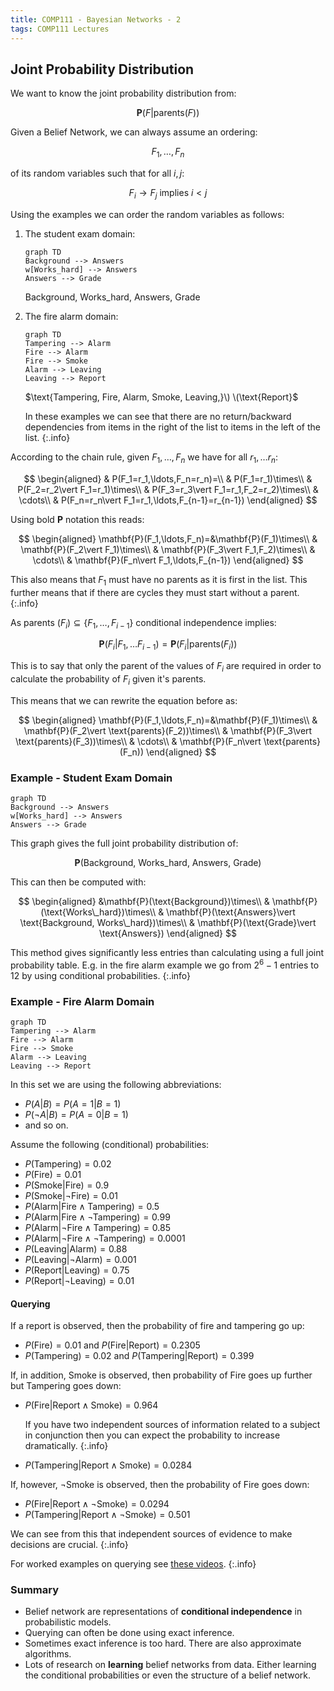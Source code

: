 ```yaml
---
title: COMP111 - Bayesian Networks - 2
tags: COMP111 Lectures
---
```

## Joint Probability Distribution
We want to know the joint probability distribution from: 

$$\mathbf{P}(F\vert \text{parents}(F))$$

Given a Belief Network, we can always assume an ordering:

$$F_1,\ldots,F_n$$

of its random variables such that for all $i,j$:

$$F_i\rightarrow F_j \text{ implies } i<j$$

Using the examples we can order the random variables as follows:

1. The student exam domain:
    
    ```mermaid
    graph TD
    Background --> Answers
    w[Works_hard] --> Answers
    Answers --> Grade
    ```

    $\text{Background, Works\_hard, Answers, Grade}$
1. The fire alarm domain:

    ```mermaid
    graph TD
    Tampering --> Alarm
    Fire --> Alarm
    Fire --> Smoke
    Alarm --> Leaving
    Leaving --> Report
    ```

    $\text{Tampering, Fire, Alarm, Smoke, Leaving,}\) \(\text{Report}$
    
    In these examples we can see that there are no return/backward dependencies from items in the right of the list to items in the left of the list.
    {:.info}
    
According to the chain rule, given $F_1,\ldots,F_n$ we have for all $r_1,\ldots r_n$:

$$
\begin{aligned}
& P(F_1=r_1,\ldots,F_n=r_n)=\\
& P(F_1=r_1)\times\\
& P(F_2=r_2\vert F_1=r_1)\times\\
& P(F_3=r_3\vert F_1=r_1,F_2=r_2)\times\\
& \cdots\\
& P(F_n=r_n\vert F_1=r_1,\ldots,F_{n-1}=r_{n-1})
\end{aligned}
$$

Using bold $\mathbf{P}$ notation this reads:

$$
\begin{aligned}
\mathbf{P}(F_1,\ldots,F_n)=&\mathbf{P}(F_1)\times\\
& \mathbf{P}(F_2\vert F_1)\times\\
& \mathbf{P}(F_3\vert F_1,F_2)\times\\
& \cdots\\
& \mathbf{P}(F_n\vert F_1,\ldots,F_{n-1})
\end{aligned}
$$

This also means that $F_1$ must have no parents as it is first in the list. This further means that if there are cycles they must start without a parent.
{:.info}

As parents $(F_i)\subseteq\{F_1,\ldots,F_{i-1}\}$ conditional independence implies:

$$\mathbf{P}(F_i\vert F_1,\ldots F_{i-1})=\mathbf{P}(F_i\vert\text{parents}(F_i))$$

This is to say that only the parent of the values of $F_i$ are required in order to calculate the probability of $F_i$ given it's parents.

This means that we can rewrite the equation before as:

$$
\begin{aligned}
\mathbf{P}(F_1,\ldots,F_n)=&\mathbf{P}(F_1)\times\\
& \mathbf{P}(F_2\vert \text{parents}(F_2))\times\\
& \mathbf{P}(F_3\vert \text{parents}(F_3))\times\\
& \cdots\\
& \mathbf{P}(F_n\vert \text{parents}(F_n))
\end{aligned}
$$

### Example - Student Exam Domain

```mermaid
graph TD
Background --> Answers
w[Works_hard] --> Answers
Answers --> Grade
```

This graph gives the full joint probability distribution of:

$$\mathbf{P}(\text{Background, Works\_hard, Answers, Grade})$$

This can then be computed with:

$$
\begin{aligned}
&\mathbf{P}(\text{Background})\times\\
& \mathbf{P}(\text{Works\_hard})\times\\
& \mathbf{P}(\text{Answers}\vert \text{Background, Works\_hard})\times\\
& \mathbf{P}(\text{Grade}\vert \text{Answers})
\end{aligned}
$$

This method gives significantly less entries than calculating using a full joint probability table. E.g. in the fire alarm example we go from $2^6-1$ entries to 12 by using conditional probabilities.
{:.info}

### Example - Fire Alarm Domain

```mermaid
graph TD
Tampering --> Alarm
Fire --> Alarm
Fire --> Smoke
Alarm --> Leaving
Leaving --> Report
```

In this set we are using the following abbreviations:

* $P(A\vert B)=P(A=1\vert B=1)$
* $P(\neg A \vert B ) = P(A=0\vert B=1)$
* and so on.

Assume the following (conditional) probabilities:

* $P(\text{Tampering})=0.02$
* $P(\text{Fire})=0.01$
* $P(\text{Smoke} \vert \text{Fire})=0.9$
* $P(\text{Smoke} \vert \neg\text{Fire})=0.01$
* $P(\text{Alarm} \vert \text{Fire}\wedge\text{Tampering})=0.5$
* $P(\text{Alarm} \vert \text{Fire}\wedge\neg\text{Tampering})=0.99$
* $P(\text{Alarm} \vert \neg\text{Fire}\wedge\text{Tampering})=0.85$
* $P(\text{Alarm} \vert \neg\text{Fire}\wedge\neg\text{Tampering})=0.0001$
* $P(\text{Leaving} \vert \text{Alarm})=0.88$
* $P(\text{Leaving} \vert \neg\text{Alarm})=0.001$
* $P(\text{Report} \vert \text{Leaving})=0.75$
* $P(\text{Report} \vert \neg\text{Leaving})=0.01$

#### Querying
If a report is observed, then the probability of fire and tampering go up:

* $P(\text{Fire})=0.01$ and $P(\text{Fire}\vert\text{Report})=0.2305$
* $P(\text{Tampering})=0.02$ and $P(\text{Tampering}\vert\text{Report})=0.399$

If, in addition, Smoke is observed, then probability of Fire goes up further but Tampering goes down:

* $P(\text{Fire}\vert \text{Report}\wedge\text{Smoke})=0.964$
    
    If you have two independent sources of information related to a subject in conjunction then you can expect the probability to increase dramatically.
    {:.info}
* $P(\text{Tampering}\vert \text{Report}\wedge\text{Smoke})=0.0284$

If, however, $\neg$Smoke is observed, then the probability of Fire goes down:

* $P(\text{Fire}\vert \text{Report}\wedge\neg\text{Smoke})=0.0294$
* $P(\text{Tampering}\vert \text{Report}\wedge\neg\text{Smoke})=0.501$

We can see from this that independent sources of evidence to make decisions are crucial.
{:.info}

For worked examples on querying see [these videos](https://liverpool.instructure.com/courses/17569/pages/additional-videos-on-querying-the-alarm-system-belief-network?module_item_id=317996).
{:.info}

### Summary
* Belief network are representations of **conditional independence** in probabilistic models.
* Querying can often be done using exact inference.
* Sometimes exact inference is too hard. There are also approximate algorithms.
* Lots of research on **learning** belief networks from data. Either learning the conditional probabilities or even the structure of a belief network.
